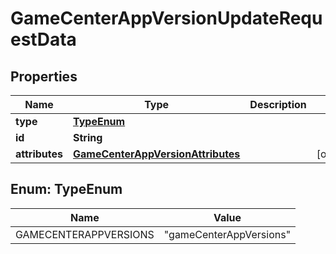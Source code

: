 

# GameCenterAppVersionUpdateRequestData


## Properties

| Name | Type | Description | Notes |
|------------ | ------------- | ------------- | -------------|
|**type** | [**TypeEnum**](#TypeEnum) |  |  |
|**id** | **String** |  |  |
|**attributes** | [**GameCenterAppVersionAttributes**](GameCenterAppVersionAttributes.md) |  |  [optional] |



## Enum: TypeEnum

| Name | Value |
|---- | -----|
| GAMECENTERAPPVERSIONS | &quot;gameCenterAppVersions&quot; |



